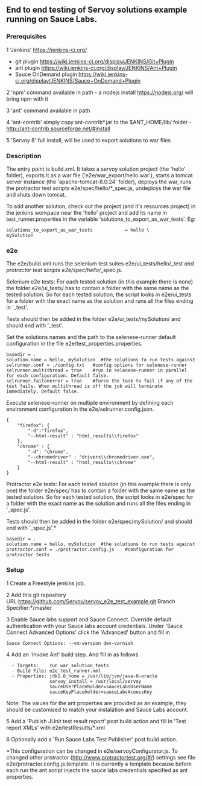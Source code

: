 ## End to end testing of Servoy solutions example running on Sauce Labs.

### Prerequisites 

1 'Jenkins' https://jenkins-ci.org/
  - git plugin https://wiki.jenkins-ci.org/display/JENKINS/Git+Plugin
  - ant plugin https://wiki.jenkins-ci.org/display/JENKINS/Ant+Plugin
  - Sauce OnDemand plugin https://wiki.jenkins-ci.org/display/JENKINS/Sauce+OnDemand+Plugin

2 'npm' command available in path - a nodejs install https://nodejs.org/ will bring npm with it

3 'ant' command available in path

4 'ant-contrib' simply copy ant-contrib*.jar to the $ANT_HOME/lib/ folder - http://ant-contrib.sourceforge.net/#install

5 'Servoy 8' full install, will be used to export solutions to war files

### Description

The entry point is build.xml. It takes a servoy solution project (the 'hello' folder), exports it as a war file ('e2e/war_export/hello.war'), starts a tomcat server instance (the 'apache-tomcat-8.0.24' folder),  deploys the war, runs the protractor test scripts e2e/spec/hello/*_spec.js, undeploys the war file and shuts down tomcat.

To add another solution, check out the project (and it's resources project) in the jenkins workpace near the 'hello' project and add its name in test_runner.properties in the variable 'solutions_to_export_as_war_tests'. Eg:

```
solutions_to_export_as_war_tests			= hello \
mySolution
```

### e2e

The e2e/build.xml runs the selenium test suites e2e/ui_tests/hello/*_test and protractor test scripts e2e/spec/hello/*_spec.js.

Selenium e2e tests: For each tested solution (in this example there is none) the folder e2e/ui_tests/ has to contain a folder with the same name as the tested solution. So for each tested solution, the script looks in e2e/ui_tests for a folder with the exact name as the solution and runs all the files ending in '_test'.

Tests should then be added in the folder e2e/ui_tests/mySolution/ and should end with '_test'.

Set the solutions names and the path to the selenese-runner default configuration in the file e2e/test_properties.properties.

```
basedir = .
solution.name = hello, mySolution  #the solutions to run tests against
selrunner.conf = ./config.txt   #config options for selenese-runner
selrunner.multithread = true	#run in selenese-runner in parallel for each configuration. Default false.
selrunner.failonerror = true	#force the task to fail if any of the test fails. When multithread is off the job will terminate immediately. Default false.
```

Execute selenese-runner on multiple environment by defining each environment configuration in the e2e/selrunner.config.json.

```
{
    "firefox": {
        "-d":"firefox",
        "--html-result" : "html_results\\firefox"
    },
    "chrome" : {
        "-d": "chrome",
        "--chromedriver" : "drivers\\chromedriver.exe",
        "--html-result" : "html_results\\chrome"
    }
}
```

Protractor e2e tests: For each tested solution (in this example there is only one) the folder e2e/spec/ has to contain a folder with the same name as the tested solution. So for each tested solution, the script looks in e2e/spec for a folder with the exact name as the solution and runs all the files ending in '_spec.js'.

Tests should then be added in the folder e2e/spec/mySolution/ and should end with '_spec.js'.*

```
basedir = .
solution.name = hello, mySolution  #the solutions to run tests against
protractor.conf = ./protractor.config.js    #configuration for protractor tests
```

### Setup

1 Create a Freestyle jenkins job.

2 Add this git repository URL:https://github.com/Servoy/servoy_e2e_test_example.git Branch Specifier:*/master

3 Enable Sauce labs support and Sauce Connect. Override default authentication with your Sauce labs account credentials. Under 'Sauce Connect Advanced Options' click the 'Advanced' button and fill in 
```
Sauce Connect Options: --vm-version dev-varnish
```

4 Add an 'Invoke Ant' build step. And fill in as follows
```
  - Targets: 	run_war_solution_tests
  - Build File: e2e_test_runner.xml
  - Properties: jdk1.8_home = /usr/lib/jvm/java-8-oracle
				servoy_install = /usr/local/servoy
				sauceUserPlaceholder=sauceLabsUserName
				sauceKeyPlaceholder=sauceLabsAceessKey
```
Note: The values for the ant properties are provided as an example, they should be customised to match your instalation and Sauce Labs account.

5 Add a 'Publish JUnit test result report' post build action and fill in 'Test report XMLs' with 
e2e/testResults/*.xml

6 Optionally add a 'Run Sauce Labs Test Publisher' post build action.

*This configuration can be changed in e2e/servoyConfigurator.js. To changed other protractor (http://www.protractortest.org/#/) settings see file e2e/protractor.config.js.template. It is currently a template because before each run the ant script injects the sauce labs credentials specified as ant properties.